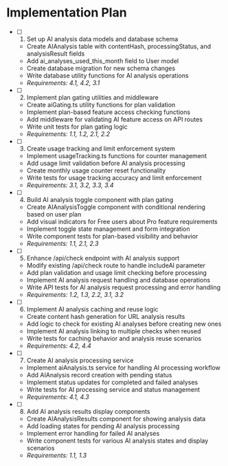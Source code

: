 # Implementation Plan

- [ ] 1. Set up AI analysis data models and database schema
  - Create AIAnalysis table with contentHash, processingStatus, and analysisResult fields
  - Add ai_analyses_used_this_month field to User model
  - Create database migration for new schema changes
  - Write database utility functions for AI analysis operations
  - _Requirements: 4.1, 4.2, 3.1_

- [ ] 2. Implement plan gating utilities and middleware
  - Create aiGating.ts utility functions for plan validation
  - Implement plan-based feature access checking functions
  - Add middleware for validating AI feature access on API routes
  - Write unit tests for plan gating logic
  - _Requirements: 1.1, 1.2, 2.1, 2.2_

- [ ] 3. Create usage tracking and limit enforcement system
  - Implement usageTracking.ts functions for counter management
  - Add usage limit validation before AI analysis processing
  - Create monthly usage counter reset functionality
  - Write tests for usage tracking accuracy and limit enforcement
  - _Requirements: 3.1, 3.2, 3.3, 3.4_

- [ ] 4. Build AI analysis toggle component with plan gating
  - Create AIAnalysisToggle component with conditional rendering based on user plan
  - Add visual indicators for Free users about Pro feature requirements
  - Implement toggle state management and form integration
  - Write component tests for plan-based visibility and behavior
  - _Requirements: 1.1, 2.1, 2.3_

- [ ] 5. Enhance /api/check endpoint with AI analysis support
  - Modify existing /api/check route to handle includeAI parameter
  - Add plan validation and usage limit checking before processing
  - Implement AI analysis request handling and database operations
  - Write API tests for AI analysis request processing and error handling
  - _Requirements: 1.2, 1.3, 2.2, 3.1, 3.2_

- [ ] 6. Implement AI analysis caching and reuse logic
  - Create content hash generation for URL analysis results
  - Add logic to check for existing AI analyses before creating new ones
  - Implement AI analysis linking to multiple checks when reused
  - Write tests for caching behavior and analysis reuse scenarios
  - _Requirements: 4.2, 4.4_

- [ ] 7. Create AI analysis processing service
  - Implement aiAnalysis.ts service for handling AI processing workflow
  - Add AIAnalysis record creation with pending status
  - Implement status updates for completed and failed analyses
  - Write tests for AI processing service and status management
  - _Requirements: 4.1, 4.3_

- [ ] 8. Add AI analysis results display components
  - Create AIAnalysisResults component for showing analysis data
  - Add loading states for pending AI analysis processing
  - Implement error handling for failed AI analyses
  - Write component tests for various AI analysis states and display scenarios
  - _Requirements: 1.1, 1.3_